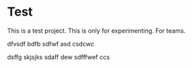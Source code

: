 
# Test
This is a test project. This is only for experimenting.
For teams.


dfvsdf bdfb
sdfwf
asd
csdcwc

dsffg
skjsjks
sdaff
dew
sdfffwef
ccs
